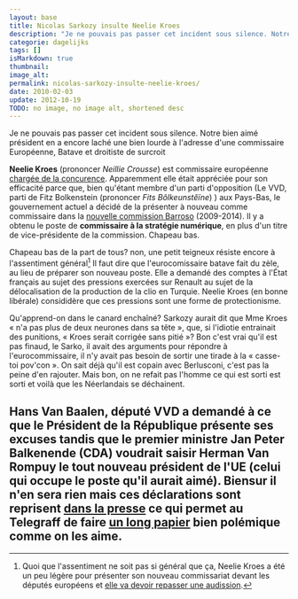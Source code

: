 ```yaml
---
layout: base
title: Nicolas Sarkozy insulte Neelie Kroes
description: "Je ne pouvais pas passer cet incident sous silence. Notre bien aimé président en a encore laché une bien lourde à l'adresse d'une commissaire Européenne, B"
categorie: dagelijks
tags: []
isMarkdown: true
thumbnail: 
image_alt: 
permalink: nicolas-sarkozy-insulte-neelie-kroes/
date: 2010-02-03
update: 2012-10-19
TODO: no image, no image alt, shortened desc
---
```


Je ne pouvais pas passer cet incident sous silence. Notre bien aimé président en a encore laché une bien lourde à l'adresse d'une commissaire Européenne, Batave et droitiste de surcroit

**Neelie Kroes** (prononcer *Neillie Crousse*) est commissaire européenne [chargée de la concurence](http://ec.europa.eu/commission_barroso/kroes/index_en.html). Apparemment elle était appréciée pour son efficacité parce que, bien qu'étant membre d'un parti d'opposition (Le VVD, parti de Fitz Bolkenstein (prononcer *Fits Bôlkeunstêïne*) ) aux Pays-Bas, le gouvernement actuel a décidé de la présenter à nouveau comme commissaire dans la [nouvelle commission Barroso](http://ec.europa.eu/commission_designate_2009-2014/index_fr.htm) (2009-2014). Il y a obtenu le poste de **commissaire à la stratégie numérique**, en plus d'un titre de vice-présidente de la commission. Chapeau bas.

Chapeau bas de la part de tous? non, une petit teigneux résiste encore à l'assentiment général[^1] Il faut dire que l'eurocomissaire batave fait du zèle, au lieu de préparer son nouveau poste. Elle a demandé des comptes à l'État français au sujet des pressions exercées sur Renault au sujet de la délocalisation de la production de la clio en Turquie. Neelie Kroes (en bonne libérale) consididère que ces pressions sont une forme de protectionisme.

Qu'apprend-on dans le canard enchaîné? Sarkozy aurait dit que Mme Kroes « n'a pas plus de deux neurones dans sa tête », que, si l'idiotie entrainait des punitions, « Kroes serait corrigée sans pitié »? Bon c'est vrai qu'il est pas finaud, le Sarko, il avait des arguments pour répondre à l'eurocommissaire, il n'y avait pas besoin de sortir une tirade à la « casse-toi pov'con ». On sait déjà qu'il est copain avec Berlusconi, c'est pas la peine d'en rajouter. Mais bon, on ne refait pas l'homme ce qui est sorti est sorti et voilà que les Néerlandais se déchainent.

**Hans Van Baalen**, député VVD a demandé à ce que le Président de la République présente ses excuses tandis que le premier ministre **Jan Peter Balkenende** (CDA) voudrait saisir **Herman Van Rompuy** le tout nouveau président de l'UE (celui qui occupe le poste qu'il aurait aimé). Biensur il n'en sera rien mais ces déclarations sont reprisent [dans la presse](http://www.depers.nl/binnenland/default.aspx?Id=421250) ce qui permet au Telegraff de faire [un long papier](http://www.telegraaf.nl/binnenland/5906006/__Sarkozy_kwetst_Kroes__.html) bien polémique comme on les aime.
---
[^1]: Quoi que l'assentiment ne soit pas si général que ça, Neelie Kroes a été un peu légère pour présenter son nouveau commissariat devant les députés européens et [elle va devoir repasser une audission](http://www.paperblog.fr/2727488/copie-a-revoir-neelie-kroes-repassera-devant-les-eurodeputes/).
<!-- post notes:
Et puis moi ça me permet d'écrire un peu sur l'actualité des relations entre la France et les Pays-Bas. 
http://www.lepoint.fr/actualites-technologie-internet/2009-12-01/commission-europeenne-neelie-kroes-une-dame-de-fer-chargee-des-tic/1387/0/400472
--->
